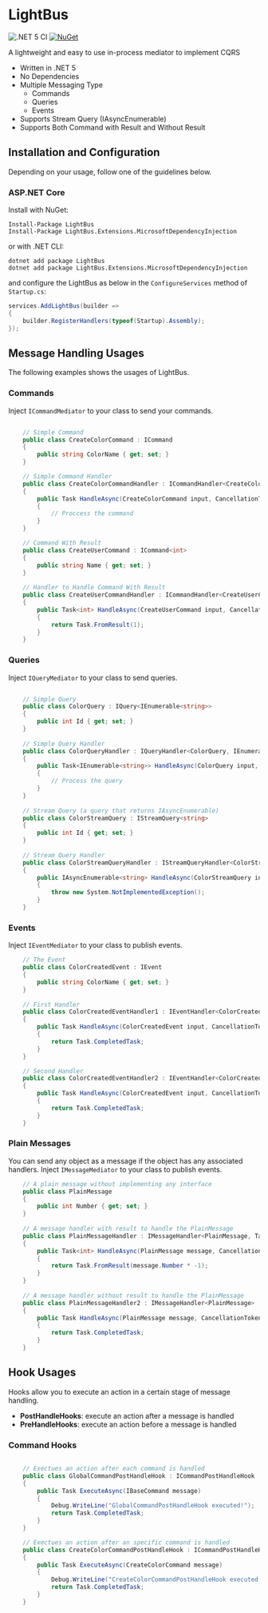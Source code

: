 # LightBus
![.NET 5 CI](https://github.com/mshfzd/LightBus/workflows/.NET%205%20CI/badge.svg)
[![NuGet](https://img.shields.io/nuget/vpre/LightBus.svg)](https://www.nuget.org/packages/LightBus)



A lightweight and easy to use in-process mediator to implement CQRS

* Written in .NET 5
* No Dependencies
* Multiple Messaging Type
    * Commands
    * Queries
    * Events
* Supports Stream Query (IAsyncEnumerable)
* Supports Both Command with Result and Without Result

## Installation and Configuration 

Depending on your usage, follow one of the guidelines below.

### ASP.NET Core

Install with NuGet:

```
Install-Package LightBus
Install-Package LightBus.Extensions.MicrosoftDependencyInjection
```

or with .NET CLI:

```
dotnet add package LightBus
dotnet add package LightBus.Extensions.MicrosoftDependencyInjection
```

and configure the LightBus as below in the `ConfigureServices` method of `Startup.cs`:

```c#
services.AddLightBus(builder =>
{
    builder.RegisterHandlers(typeof(Startup).Assembly);
});
```

## Message Handling Usages

The following examples shows the usages of LightBus.

### Commands

Inject ``ICommandMediator`` to your class to send your commands.

```c#

    // Simple Command
    public class CreateColorCommand : ICommand
    {
        public string ColorName { get; set; }
    }

    // Simple Command Handler
    public class CreateColorCommandHandler : ICommandHandler<CreateColorCommand>
    {
        public Task HandleAsync(CreateColorCommand input, CancellationToken cancellationToken = default)
        {
            // Proccess the command
        }
    }

    // Command With Result
    public class CreateUserCommand : ICommand<int>
    {
        public string Name { get; set; }
    }
    
    // Handler to Handle Command With Result
    public class CreateUserCommandHandler : ICommandHandler<CreateUserCommand, int>
    {
        public Task<int> HandleAsync(CreateUserCommand input, CancellationToken cancellationToken = default)
        {
            return Task.FromResult(1);
        }
    }

```

### Queries

Inject ``IQueryMediator`` to your class to send queries.

```C#

    // Simple Query
    public class ColorQuery : IQuery<IEnumerable<string>>
    {
        public int Id { get; set; }
    }
    
    // Simple Query Handler
    public class ColorQueryHandler : IQueryHandler<ColorQuery, IEnumerable<string>>
    {
        public Task<IEnumerable<string>> HandleAsync(ColorQuery input, CancellationToken cancellationToken = default)
        {
            // Process the query
        }
    }
    
    // Stream Query (a query that returns IAsyncEnumerable)
    public class ColorStreamQuery : IStreamQuery<string>
    {
        public int Id { get; set; }
    }
    
    // Stream Query Handler
    public class ColorStreamQueryHandler : IStreamQueryHandler<ColorStreamQuery, string>
    {
        public IAsyncEnumerable<string> HandleAsync(ColorStreamQuery input, CancellationToken cancellationToken = default)
        {
            throw new System.NotImplementedException();
        }
    }

```

### Events

Inject ``IEventMediator`` to your class to publish events.

```c#
    // The Event
    public class ColorCreatedEvent : IEvent
    {
        public string ColorName { get; set; }
    }
    
    // First Handler
    public class ColorCreatedEventHandler1 : IEventHandler<ColorCreatedEvent>
    {
        public Task HandleAsync(ColorCreatedEvent input, CancellationToken cancellationToken = default)
        {
            return Task.CompletedTask;
        }
    }

    // Second Handler
    public class ColorCreatedEventHandler2 : IEventHandler<ColorCreatedEvent>
    {
        public Task HandleAsync(ColorCreatedEvent input, CancellationToken cancellationToken = default)
        {
            return Task.CompletedTask;
        }
    }
```

### Plain Messages

You can send any object as a message if the object has any associated handlers.
Inject ``IMessageMediator`` to your class to publish events.

```c#
    // A plain message without implementing any interface
    public class PlainMessage
    {
        public int Number { get; set; }
    }
    
    // A message handler with result to handle the PlainMessage
    public class PlainMessageHandler : IMessageHandler<PlainMessage, Task<int>>
    {
        public Task<int> HandleAsync(PlainMessage message, CancellationToken cancellationToken = default)
        {
            return Task.FromResult(message.Number * -1);
        }
    }
    
    // A message handler without result to handle the PlainMessage
    public class PlainMessageHandler2 : IMessageHandler<PlainMessage>
    {
        public Task HandleAsync(PlainMessage message, CancellationToken cancellationToken = default)
        {
            return Task.CompletedTask;
        }
    }
```

## Hook Usages

Hooks allow you to execute an action in a certain stage of message handling.

* **PostHandleHooks**: execute an action after a message is handled
* **PreHandleHooks**: execute an action before a message is handled

### Command Hooks
```c#

    // Exectues an action after each command is handled
    public class GlobalCommandPostHandleHook : ICommandPostHandleHook
    {
        public Task ExecuteAsync(IBaseCommand message)
        {
            Debug.WriteLine("GlobalCommandPostHandleHook executed!");
            return Task.CompletedTask;
        }
    }

    // Exectues an action after an specific command is handled
    public class CreateColorCommandPostHandleHook : ICommandPostHandleHook<CreateColorCommand>
    {
        public Task ExecuteAsync(CreateColorCommand message)
        {
            Debug.WriteLine("CreateColorCommandPostHandleHook executed!");
            return Task.CompletedTask;
        }
    }
```